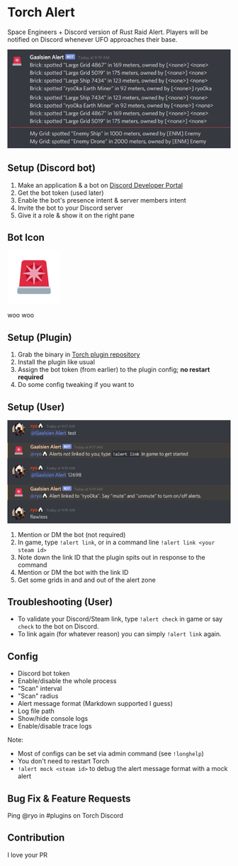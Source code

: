 # Torch Alert

Space Engineers + Discord version of Rust Raid Alert. 
Players will be notified on Discord whenever UFO approaches their base.

![user alerts](docs/user_alerts.png)

## Setup (Discord bot)

1. Make an application & a bot on [Discord Developer Portal](https://discord.com/developers/applications)
1. Get the bot token (used later)
1. Enable the bot's presence intent & server members intent
1. Invite the bot to your Discord server
1. Give it a role & show it on the right pane

## Bot Icon

![bot icon](docs/icon.png)

woo woo

## Setup (Plugin)

1. Grab the binary in [Torch plugin repository](https://torchapi.net/plugins/item/5a486edf-d677-4c5d-a4d7-9015dd9fb20b)
1. Install the plugin like usual
1. Assign the bot token (from earlier) to the plugin config; **no restart required**
1. Do some config tweaking if you want to

## Setup (User)

![user setup](docs/user_setup.png)

1. Mention or DM the bot (not required)
1. In game, type `!alert link`, or in a command line `!alert link <your steam id>`
1. Note down the link ID that the plugin spits out in response to the command
1. Mention or DM the bot with the link ID
1. Get some grids in and and out of the alert zone

## Troubleshooting (User)

* To validate your Discord/Steam link, type `!alert check` in game or say `check` to the bot on Discord.
* To link again (for whatever reason) you can simply `!alert link` again.

## Config

* Discord bot token
* Enable/disable the whole process
* "Scan" interval
* "Scan" radius
* Alert message format (Markdown supported I guess)
* Log file path
* Show/hide console logs
* Enable/disable trace logs

Note:

* Most of configs can be set via admin command (see `!longhelp`)
* You don't need to restart Torch
* `!alert mock <steam id>` to debug the alert message format with a mock alert

## Bug Fix & Feature Requests

Ping @ryo in #plugins on Torch Discord

## Contribution

I love your PR